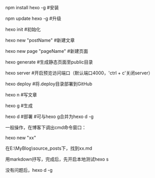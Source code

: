 npm install hexo -g #安装

npm update hexo -g #升级

hexo init #初始化

hexo new "postName" #新建文章

hexo new page "pageName" #新建页面

hexo generate #生成静态页面至public目录

hexo server #开启预览访问端口（默认端口4000，'ctrl + c'关闭server）

hexo deploy #将.deploy目录部署到GitHub

hexo n #写文章

hexo g #生成

hexo d #部署 #可与hexo g合并为hexo d -g 



一般操作，在博客下调出cmd命令窗口：

hexo new "xx"

在E:\MyBlog\source\_posts下，找到xx.md

用markdown抒写，完成后，先开启本地测试hexo s

没有问题后，hexo d -g
